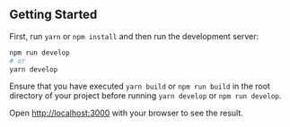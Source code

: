 ## Getting Started

First, run `yarn` or `npm install` and then run the development server:

```bash
npm run develop
# or
yarn develop
```

Ensure that you have executed `yarn build` or `npm run build` in the root
directory of your project before running `yarn develop` or `npm run develop`.

Open [http://localhost:3000](http://localhost:3000) with your browser to see the
result.
